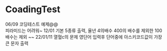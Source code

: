# CoadingTest
06/09 코딩테스트 예제@@<br>
피라미드는 어려워~
12/01 기본 5종류 출력, 율년 4의배수 400의 배수를 제외한 100배수는 제외
~~
22/01/11 열혈c의 문제 영단어 입력후 단어중에 아스키코드값이 가장 큰 문자 출력
